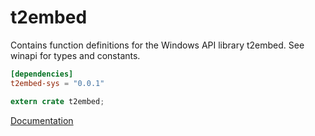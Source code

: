 # t2embed #
Contains function definitions for the Windows API library t2embed. See winapi for types and constants.

```toml
[dependencies]
t2embed-sys = "0.0.1"
```

```rust
extern crate t2embed;
```

[Documentation](https://retep998.github.io/doc/t2embed/)
